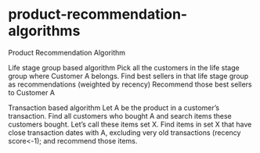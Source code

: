 # product-recommendation-algorithms

Product Recommendation Algorithm

Life stage group based algorithm
  Pick all the customers in the life stage group where Customer A belongs.
  Find best sellers in that life stage group as recommendations (weighted by recency)
  Recommend those best sellers to Customer A

Transaction based algorithm
  Let A be the product in a customer’s transaction. 
  Find all customers who bought A and search items these customers bought. Let’s call these items set X.
  Find items in set X that have close transaction dates with A, excluding very old transactions (recency score<-1); and recommend those items.
